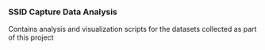 ### SSID Capture Data Analysis

Contains analysis and visualization scripts for the datasets collected as part of this project
